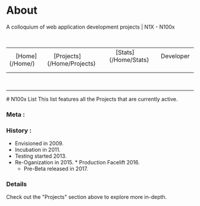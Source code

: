 # About
A colloquium of web application development projects | N1X - N100x
 <table>
 <tr>
     <td>
     [Home](/Home/)
     </td>
     <td>
     [Projects](/Home/Projects)
     </td>     
     <td>
     [Stats](/Home/Stats)
     </td> 
     <td>
     Developer
     </td>
</tr> 
</table> 

---

# N100x List
This list features all the Projects that are currently active.


### Meta : 


### History : 
* Envisioned in 2009.
 * Incubation in 2011.
  * Testing started 2013.
   * Re-Oganization in 2015.
    * Production Facelift 2016.
     * Pre-Beta released in 2017.

### Details
Check out the "Projects" section above to explore more in-depth.
